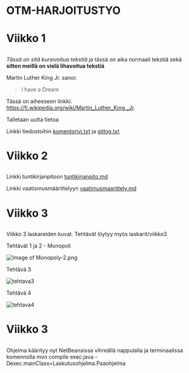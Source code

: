# OTM-HARJOITUSTYO<h1> 

# Viikko 1 <h2>

_Tässä on sitä kursivoitua tekstiä_
 ja tässä on aika normaali tekstiä
 sekä 
 **sitten meillä on vielä lihavoitua tekstiä**

Martin Luther King Jr. sanoi: 
> I have a Dream

Tässä on aiheeseen linkki:
 https://fi.wikipedia.org/wiki/Martin_Luther_King,_Jr.

Talletaan uutta tietoa

Linkki tiedostoihin [komentorivi.txt](https://github.com/jokineno/otm-harjoitustyo/blob/master/laskarit/viikko1/komentorivi.txt) ja [gitlog.txt](https://github.com/jokineno/otm-harjoitustyo/blob/master/laskarit/viikko1/gitlog.txt)

# Viikko 2 <h2>
Linkki tuntikirjanpitoon [tuntikirjanpito.md](https://github.com/jokineno/otm-harjoitustyo/blob/master/dokumentaatio/tuntikirjanpito.md)

Linkki vaatismusmäärittelyyn [vaatimusmaarittely.md](https://github.com/jokineno/otm-harjoitustyo/blob/master/dokumentaatio/vaatimusmaarittely.md)

# Viikko 3 <h2>
Viikko 3 laskareiden kuvat. Tehtävät löytyy myös laskarit/viikko3

Tehtävät 1 ja 2 - Monopoli

![Image of Monopoly-2.png](https://github.com/jokineno/otm-harjoitustyo/blob/master/laskarit/viikko3/monopoly-2.png "monopoli kuva") 

Tehtävä 3 

![tehtava3](https://github.com/jokineno/otm-harjoitustyo/blob/master/laskarit/viikko3/Viikko3_Tehtava3.png "tehtava3")

Tehtävä 4 

![tehtava4](https://github.com/jokineno/otm-harjoitustyo/blob/master/laskarit/viikko3/viikko3_tehtava4.png "tehtava4")

# Viikko 3 <h2> 
Ohjelma kääntyy nyt NetBeansissa vihreällä nappulalla ja terminaalissa komennolla mvn compile exec:java -Dexec.mainClass=Laskutusohjelma.Paaohjelma
